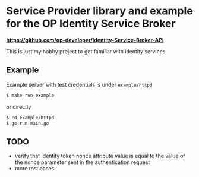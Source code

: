 # Service Provider library and example for the OP Identity Service Broker  
__https://github.com/op-developer/Identity-Service-Broker-API__  


This is just my hobby project to get familiar with identity services.


## Example
Example server with test credentials is under `example/httpd` 
```sh
$ make run-example 
```
or directly
```sh
$ cd example/httpd
$ go run main.go
```
## TODO
 - verify that identity token nonce attribute value is equal to the value of the nonce parameter sent in the authentication request
 - more test cases